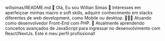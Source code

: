 willsimas/README.md
👋 Olá, Eu sou Willian Simas
👀 Interesses em aperfeiçoar minhas macro e soft skills, adquirir conhecimento em stacks diferentes de web development, como Mobile ou desktop.
👨🏾‍💻 Atuando como desenvolvedor Front-End com PHP.
🌱 Atualmente aprendendo conceitos avançados de JavaScript para ingressar no desenvolvimento com React/NextJs.
Este é meu perfil profissional!
